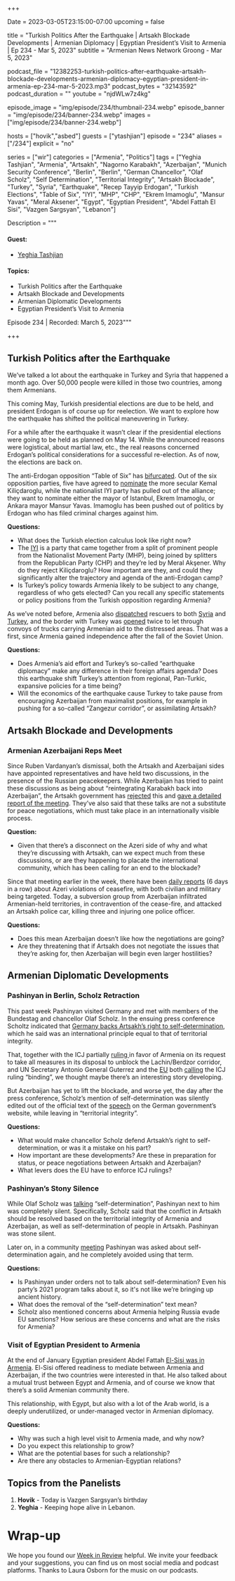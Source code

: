 +++

Date = 2023-03-05T23:15:00-07:00
upcoming = false

title = "Turkish Politics After the Earthquake | Artsakh Blockade Developments | Armenian Diplomacy | Egyptian President’s Visit to Armenia | Ep 234 - Mar 5, 2023"
subtitle = "Armenian News Network Groong - Mar 5, 2023"

podcast_file = "12382253-turkish-politics-after-earthquake-artsakh-blockade-developments-armenian-diplomacy-egyptian-president-in-armenia-ep-234-mar-5-2023.mp3"
podcast_bytes = "32143592"
podcast_duration = ""
youtube = "njdWLw7z4kg"

episode_image = "img/episode/234/thumbnail-234.webp"
episode_banner = "img/episode/234/banner-234.webp"
images = ["img/episode/234/banner-234.webp"]

hosts = ["hovik","asbed"]
guests = ["ytashjian"]
episode = "234"
aliases = ["/234"]
explicit = "no"

series = ["wir"]
categories = ["Armenia", "Politics"]
tags = ["Yeghia Tashjian", "Armenia", "Artsakh", "Nagorno Karabakh", "Azerbaijan", "Munich Security Conference", "Berlin", "Berlin", "German Chancellor", "Olaf Scholz", "Self Determination", "Territorial Integrity", "Artsakh Blockade", "Turkey", "Syria", "Earthquake", "Recep Tayyip Erdogan", "Turkish Elections", "Table of Six", "IYI", "MHP", "CHP", "Ekrem Imamoglu", "Mansur Yavas", "Meral Aksener", "Egypt", "Egyptian President", "Abdel Fattah El Sisi", "Vazgen Sargsyan", "Lebanon"]

Description = """

#### Guest:

* [Yeghia Tashjian](/guest/ytashjian)

#### Topics:
* Turkish Politics after the Earthquake
* Artsakh Blockade and Developments
* Armenian Diplomatic Developments
* Egyptian President’s Visit to Armenia

Episode 234 | Recorded: March 5, 2023"""

+++

## Turkish Politics after the Earthquake

We’ve talked a lot about the earthquake in Turkey and Syria that happened a month ago. Over 50,000 people were killed in those two countries, among them Armenians. 

This coming May, Turkish presidential elections are due to be held, and president Erdogan is of course up for reelection. We want to explore how the earthquake has shifted the political maneuvering in Turkey.

For a while after the earthquake it wasn’t clear if the presidential elections were going to be held as planned on May 14. While the announced reasons were logistical, about martial law, etc., the real reasons concerned Erdogan’s political considerations for a successful re-election. As of now, the elections are back on.

The anti-Erdogan opposition “Table of Six” has [bifurcated](https://www.france24.com/en/middle-east/20230303-slpit-in-turkey-s-opposition-alliance-over-candidate-is-gift-on-a-platter-for-erdogan). Out of the six opposition parties, five have agreed to [nominate](https://www.al-monitor.com/originals/2023/03/turkeys-opposition-close-naming-kilicdaroglu-challenge-erdogan) the more secular Kemal Kiliçdaroglu, while the nationalist IYI party has pulled out of the alliance; they want to nominate either the mayor of Istanbul, Ekrem Imamoglu, or Ankara mayor Mansur Yavas. Imamoglu has been pushed out of politics by Erdogan who has filed criminal charges against him.

**Questions:**
* What does the Turkish election calculus look like right now?
* The [IYI](https://en.wikipedia.org/wiki/Good_Party) is a party that came together from a split of prominent people from the Nationalist Movement Party (MHP), being joined by splitters from the Republican Party (CHP) and they’re led by Meral Akşener. Why do they reject Kiliçdaroglu? How important are they, and could they significantly alter the trajectory and agenda of the anti-Erdogan camp?
* Is Turkey’s policy towards Armenia likely to be subject to any change, regardless of who gets elected? Can you recall any specific statements or policy positions from the Turkish opposition regarding Armenia?

As we’ve noted before, Armenia also [dispatched](https://armenpress.am/eng/news/1103623.html) rescuers to both [Syria](https://armenpress.am/eng/news/1103641.html) and [Turkey](https://armenpress.am/eng/news/1103700.html), and the border with Turkey was [opened](https://www.aa.com.tr/en/turkiye/turkiye-armenia-border-reopens-after-30-year-hiatus-to-aid-quake-zone/2815736) twice to let through convoys of trucks carrying Armenian aid to the distressed areas. That was a first, since Armenia gained independence after the fall of the Soviet Union.

**Questions:**
* Does Armenia’s aid effort and Turkey’s so-called “earthquake diplomacy” make any difference in their foreign affairs agenda? Does this earthquake shift Turkey’s attention from regional, Pan-Turkic, expansive policies for a time being?
* Will the economics of the earthquake cause Turkey to take pause from encouraging Azerbaijan from maximalist positions, for example in pushing for a so-called “Zangezur corridor”, or assimilating Artsakh?


## Artsakh Blockade and Developments


### Armenian Azerbaijani Reps Meet

Since Ruben Vardanyan’s dismissal, both the Artsakh and Azerbaijani sides have appointed representatives and have held two discussions, in the presence of the Russian peacekeepers. While Azerbaijan has tried to paint these discussions as being about “reintegrating Karabakh back into Azerbaijan”, the Artsakh government has [rejected](https://armenpress.am/eng/news/1105355.html) this and [gave a detailed report of the meeting](https://armenpress.am/eng/news/1105493.html). They’ve also said that these talks are not a substitute for peace negotiations, which must take place in an internationally visible process.

**Question:**
* Given that there’s a disconnect on the Azeri side of why and what they’re discussing with Artsakh, can we expect much from these discussions, or are they happening to placate the international community, which has been calling for an end to the blockade?

Since that meeting earlier in the week, there have been [daily reports](https://armenpress.am/eng/news/1105571.html) (6 days in a row) about Azeri violations of ceasefire, with both civilian and military being targeted. Today, a subversion group from Azerbaijan infiltrated Armenian-held territories, in contravention of the cease-fire, and attacked an Artsakh police car, killing three and injuring one police officer.

**Questions:**
* Does this mean Azerbaijan doesn’t like how the negotiations are going?
* Are they threatening that if Artsakh does not negotiate the issues that they’re asking for, then Azerbaijan will begin even larger hostilities?


## Armenian Diplomatic Developments


### Pashinyan in Berlin, Scholz Retraction

This past week Pashinyan visited Germany and met with members of the Bundestag and chancellor Olaf Scholz. In the ensuing press conference Scholtz indicated that [Germany backs Artsakh’s right to self-determination](https://www.azatutyun.am/a/32296669.html), which he said was an international principle equal to that of territorial integrity.

That, together with the ICJ partially [ruling ](https://www.icj-cij.org/sites/default/files/2023-02/180-20230222-SUM-01-00-EN.pdf)in favor of Armenia on its request to take all measures in its disposal to unblock the Lachin/Berdzor corridor, and UN Secretary Antonio General Guterrez and the [EU](https://armenpress.am/eng/news/1104920.html) both [calling](https://www.azatutyun.am/a/32290038.html) the ICJ ruling “binding”, we thought maybe there’s an interesting story developing.

But Azerbaijan has yet to lift the blockade, and worse yet, the day after the press conference, Scholz’s mention of self-determination was silently edited out of the official text of the [speech](https://www.bundeskanzler.de/bk-de/aktuelles/scholz-empfaengt-pashinyan-2169058) on the German government’s website, while leaving in “territorial integrity”.

**Questions:**
* What would make chancellor Scholz defend Artsakh’s right to self-determination, or was it a mistake on his part?
* How important are these developments? Are these in preparation for status, or peace negotiations between Artsakh and Azerbaijan?
* What levers does the EU have to enforce ICJ rulings?


### Pashinyan’s Stony Silence

While Olaf Scholz was [talking](https://www.youtube.com/watch?v=Q6ohHEzIy6E) “self-determination”, Pashinyan next to him was completely silent. Specifically, Scholz said that the conflict in Artsakh should be resolved based on the territorial integrity of Armenia and Azerbaijan, as well as self-determination of people in Artsakh. Pashinyan was stone silent.

Later on, in a community [meeting](https://www.youtube.com/watch?v=W4FCOzIOiIE) Pashinyan was asked about self-determination again, and he completely avoided using that term.

**Questions:**
* Is Pashinyan under orders not to talk about self-determination? Even his party’s 2021 program talks about it, so it's not like we’re bringing up ancient history.
* What does the removal of the “self-determination” text mean?
* Scholz also mentioned concerns about Armenia helping Russia evade EU sanctions? How serious are these concerns and what are the risks for Armenia?


### Visit of Egyptian President to Armenia

At the end of January Egyptian president Abdel Fattah [El-Sisi was in Armenia](https://armenpress.am/eng/news/1102834.html). El-Sisi offered readiness to mediate between Armenia and Azerbaijan, if the two countries were interested in that.  He also talked about a mutual trust between Egypt and Armenia, and of course we know that there’s a solid Armenian community there.

This relationship, with Egypt, but also with a lot of the Arab world, is a deeply underutilized, or under-managed vector in Armenian diplomacy.

**Questions:**
* Why was such a high level visit to Armenia made, and why now?
* Do you expect this relationship to grow?
* What are the potential bases for such a relationship?
* Are there any obstacles to Armenian-Egyptian relations?


## Topics from the Panelists
1. **Hovik** - Today is Vazgen Sargsyan’s birthday
2. **Yeghia** - Keeping hope alive in Lebanon.


# Wrap-up

We hope you found our [Week in Review](/series/wir) helpful. We invite your feedback and your suggestions, you can find us on most social media and podcast platforms. Thanks to Laura Osborn for the music on our podcasts.
